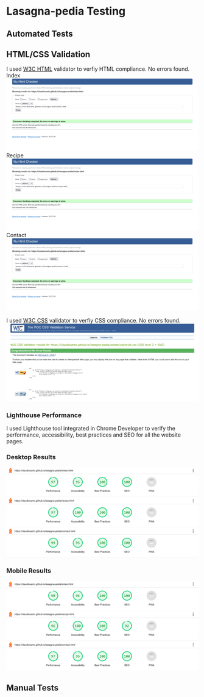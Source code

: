# Lasagna-pedia Testing

## Automated Tests

## HTML/CSS Validation

I used [W3C HTML](https://validator.w3.org/) validator to verfiy HTML compliance. No errors found.
Index
![W3 Validator - index](docs/w3-validator-index.html.png) 
Recipe
![W3 Validator - recipe](docs/w3-validator-recipe.html.png) 
Contact
![W3 Validator - contact](docs/w3-validator-contact.html.png) 

I used [W3C CSS](https://jigsaw.w3.org/css-validator/) validator to verfiy CSS compliance. No errors found.
![W3 Validator - css](docs/w3-validator-style.css.png) 

### Lighthouse Performance

I used Lighthouse tool integrated in Chrome Developer to verify the performance, accessibility, best practices and SEO for all the website pages.

### Desktop Results

![Lighthouse Desktop - index](docs/lighthouse-desktop-index.png)  
![Lighthouse Desktop - recipe](docs/lighthouse-desktop-recipe.png)  
![Lighthouse Desktop - contact](docs/lighthouse-desktop-contact.png)  

### Mobile Results

![Lighthouse Mobile - index](docs/lighthouse-mobile-index.png)  
![Lighthouse Mobile - recipe](docs/lighthouse-mobile-recipe.png)  
![Lighthouse Mobile - contact](docs/lighthouse-mobile-contact.png)  

## Manual Tests